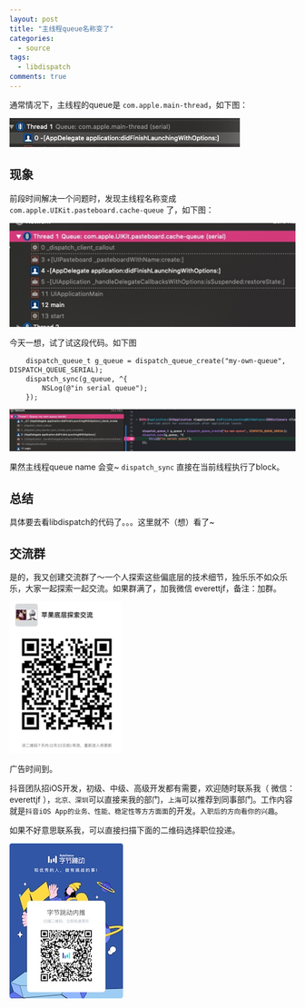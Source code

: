 ```yaml
---
layout: post
title: "主线程queue名称变了"
categories:
  - source
tags:
  - libdispatch
comments: true
---
```



通常情况下，主线程的queue是 `com.apple.main-thread`，如下图：

<!-- more -->

![](/media/15821272807884.jpg)


## 现象

前段时间解决一个问题时，发现主线程名称变成 `com.apple.UIKit.pasteboard.cache-queue` 了，如下图：

![](/media/15821258844491.jpg)



今天一想，试了试这段代码。如下图

```
    dispatch_queue_t g_queue = dispatch_queue_create("my-own-queue", DISPATCH_QUEUE_SERIAL);
    dispatch_sync(g_queue, ^{
        NSLog(@"in serial queue");
    });
```

![](/media/15821274736575.jpg)


果然主线程queue name 会变~ `dispatch_sync` 直接在当前线程执行了block。


## 总结

具体要去看libdispatch的代码了。。。这里就不（想）看了~



## 交流群

是的，我又创建交流群了～一个人探索这些偏底层的技术细节，独乐乐不如众乐乐，大家一起探索一起交流。如果群满了，加我微信 everettjf，备注：加群。

![](/media/15817739945151.jpg)


广告时间到。

抖音团队招iOS开发，初级、中级、高级开发都有需要，欢迎随时联系我（ 微信：everettjf ），`北京、深圳`可以直接来我的部门，`上海`可以推荐到同事部门。工作内容就是`抖音iOS App的业务、性能、稳定性等方方面面`的开发。`入职后的方向看你的兴趣`。

如果不好意思联系我，可以直接扫描下面的二维码选择职位投递。

![](/media/15814340338261.jpg)